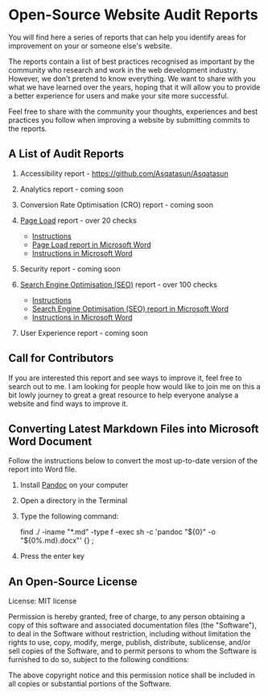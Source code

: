 # Open-Source Website Audit Reports

You will find here a series of reports that can help you identify areas for improvement on your or someone else's website.

The reports contain a list of best practices recognised as important by the community who research and work in the web development industry. However, we don't pretend to know everything. We want to share with you what we have learned over the years, hoping that it will allow you to provide a better experience for users and make your site more successful.

Feel free to share with the community your thoughts, experiences and best practices you follow when improving a website by submitting commits to the reports.

## A List of Audit Reports

1. Accessibility report - https://github.com/Asqatasun/Asqatasun
2. Analytics report - coming soon
3. Conversion Rate Optimisation (CRO) report - coming soon
4. [Page Load](https://github.com/MarcinKilarski/website-audit/blob/master/reports/page-load/page-load-report.md) report - over 20 checks

   - [Instructions](https://github.com/MarcinKilarski/website-audit/blob/master/reports/page-load/page-load-instructions.md)
   - [Page Load report in Microsoft Word](https://github.com/MarcinKilarski/website-audit/blob/ffcfe527fe5a734af08cb6a03d0c95a9613d5017/reports/page-load/page-load-report.docx)
   - [Instructions in Microsoft Word](https://github.com/MarcinKilarski/website-audit/blob/ffcfe527fe5a734af08cb6a03d0c95a9613d5017/reports/page-load/page-load-instructions.docx)

5. Security report - coming soon
6. [Search Engine Optimisation (SEO)](https://github.com/MarcinKilarski/website-audit/blob/master/reports/seo/seo-report.md) report - over 100 checks

   - [Instructions](https://github.com/MarcinKilarski/website-audit/blob/master/reports/seo/seo-instructions.md)
   - [Search Engine Optimisation (SEO) report in Microsoft Word](https://github.com/MarcinKilarski/website-audit/blob/2ce0f104c0ae6f9aa62f1240f2772969f60c5fe1/reports/seo/seo-report.docx)
   - [Instructions in Microsoft Word](https://github.com/MarcinKilarski/website-audit/blob/2ce0f104c0ae6f9aa62f1240f2772969f60c5fe1/reports/seo/seo-instructions.docx)

7. User Experience report - coming soon

## Call for Contributors

If you are interested this report and see ways to improve it, feel free to search out to me. I am looking for people how would like to join me on this a bit lowly journey to great a great resource to help everyone analyse a website and find ways to improve it.

## Converting Latest Markdown Files into Microsoft Word Document

Follow the instructions below to convert the most up-to-date version of the report into Word file.

1. Install [Pandoc](https://pandoc.org/) on your computer
2. Open a directory in the Terminal
3. Type the following command:

   find ./ -iname "*.md" -type f -exec sh -c 'pandoc "${0}" -o "${0%.md}.docx"' {} \;

4. Press the enter key

## An Open-Source License

License: MIT license

Permission is hereby granted, free of charge, to any person obtaining a copy of this software and associated documentation files (the "Software"), to deal in the Software without restriction, including without limitation the rights to use, copy, modify, merge, publish, distribute, sublicense, and/or sell copies of the Software, and to permit persons to whom the Software is furnished to do so, subject to the following conditions:

The above copyright notice and this permission notice shall be included in all copies or substantial portions of the Software.
